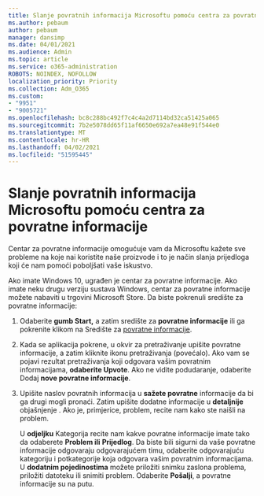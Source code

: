 ```yaml
---
title: Slanje povratnih informacija Microsoftu pomoću centra za povratne informacije
ms.author: pebaum
author: pebaum
manager: dansimp
ms.date: 04/01/2021
ms.audience: Admin
ms.topic: article
ms.service: o365-administration
ROBOTS: NOINDEX, NOFOLLOW
localization_priority: Priority
ms.collection: Adm_O365
ms.custom:
- "9951"
- "9005721"
ms.openlocfilehash: bc8c288bc492f7c4c4a2d7114bd32ca51425a065
ms.sourcegitcommit: 7b2e5078dd65f11af6650e692a7ea48e91f544e0
ms.translationtype: MT
ms.contentlocale: hr-HR
ms.lasthandoff: 04/02/2021
ms.locfileid: "51595445"
---
```

# <a name="send-feedback-to-microsoft-with-feedback-hub"></a>Slanje povratnih informacija Microsoftu pomoću centra za povratne informacije

Centar za povratne informacije omogućuje vam da Microsoftu kažete sve probleme na koje nai koristite naše proizvode i to je način slanja prijedloga koji će nam pomoći poboljšati vaše iskustvo.

Ako imate Windows 10, ugrađen je centar za povratne informacije. Ako imate neku drugu verziju sustava Windows, centar za povratne informacije možete nabaviti u trgovini Microsoft Store. Da biste pokrenuli središte za povratne informacije: 

1. Odaberite **gumb Start,** a zatim središte za **povratne informacije** ili ga pokrenite klikom na Središte za [povratne informacije](feedback-hub://).

1. Kada se aplikacija pokrene, u okvir za pretraživanje upišite povratne informacije, a zatim kliknite ikonu pretraživanja (povećalo). Ako vam se pojavi rezultat pretraživanja koji odgovara vašim povratnim informacijama, **odaberite Upvote**. Ako ne vidite podudaranje, odaberite Dodaj **nove povratne informacije**.

1. Upišite naslov povratnih informacija u **sažete povratne** informacije da bi ga drugi mogli pronaći. Zatim upišite dodatne informacije u **detaljnije** objašnjenje . Ako je, primjerice, problem, recite nam kako ste naišli na problem.

    U **odjeljku** Kategorija recite nam kakve povratne informacije imate tako da odaberete **Problem ili** **Prijedlog**. Da biste bili sigurni da vaše povratne informacije odgovaraju odgovarajućem timu, odaberite odgovarajuću kategoriju i potkategorije koja odgovara vašim povratnim informacijama. U **dodatnim pojedinostima** možete priložiti snimku zaslona problema, priložiti datoteku ili snimiti problem. Odaberite **Pošalji**, a povratne informacije su na putu.


